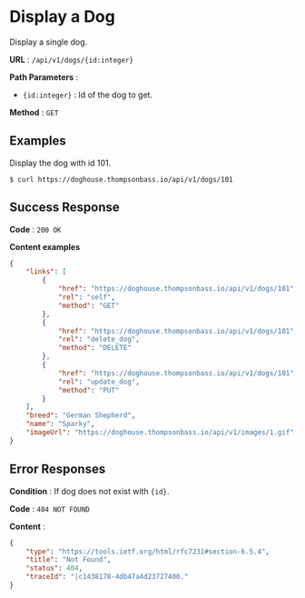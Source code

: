 # Display a Dog

Display a single dog.

**URL** : `/api/v1/dogs/{id:integer}`

**Path Parameters** :

- `{id:integer}` : Id of the dog to get.

**Method** : `GET`

## Examples

Display the dog with id 101.

`$ curl https://doghouse.thompsonbass.io/api/v1/dogs/101`

## Success Response

**Code** : `200 OK`

**Content examples**

```json
{
    "links": [
        {
            "href": "https://doghouse.thompsonbass.io/api/v1/dogs/101",
            "rel": "self",
            "method": "GET"
        },
        {
            "href": "https://doghouse.thompsonbass.io/api/v1/dogs/101",
            "rel": "delete_dog",
            "method": "DELETE"
        },
        {
            "href": "https://doghouse.thompsonbass.io/api/v1/dogs/101",
            "rel": "update_dog",
            "method": "PUT"
        }
    ],
    "breed": "German Shepherd",
    "name": "Sparky",
    "imageUrl": "https://doghouse.thompsonbass.io/api/v1/images/1.gif"
}
```

## Error Responses

**Condition** : If dog does not exist with `{id}`.

**Code** : `404 NOT FOUND`

**Content** :

```json
{
    "type": "https://tools.ietf.org/html/rfc7231#section-6.5.4",
    "title": "Not Found",
    "status": 404,
    "traceId": "|c1438178-4db47a4d23727400."
}
```